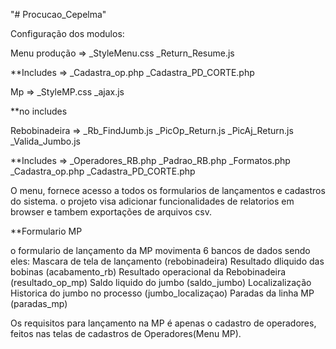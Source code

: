 "# Procucao_Cepelma" 

Configuração dos modulos:

Menu produção => 
_StyleMenu.css
_Return_Resume.js

**Includes =>
_Cadastra_op.php
_Cadastra_PD_CORTE.php

Mp =>
_StyleMP.css
_ajax.js

**no includes

Rebobinadeira =>
_Rb_FindJumb.js
_PicOp_Return.js
_PicAj_Return.js
_Valida_Jumbo.js

**Includes =>
_Operadores_RB.php
_Padrao_RB.php
_Formatos.php
_Cadastra_op.php
_Cadastra_PD_CORTE.php

O menu, fornece acesso a todos os formularios de lançamentos e cadastros do sistema.
o projeto visa adicionar funcionalidades de relatorios em browser e tambem exportações de arquivos csv.

  **Formulario MP

o formulario de lançamento da MP movimenta 6 bancos de dados sendo eles:
Mascara de tela de lançamento (rebobinadeira)
Resultado dliquido das bobinas (acabamento_rb)
Resultado operacional da Rebobinadeira (resultado_op_mp)
Saldo liquido do jumbo (saldo_jumbo)
Localizalização Historica do jumbo no processo (jumbo_localizaçao)
Paradas da linha MP (paradas_mp)

Os requisitos para lançamento na MP é apenas o cadastro de operadores, feitos nas telas de cadastros de Operadores(Menu MP).

